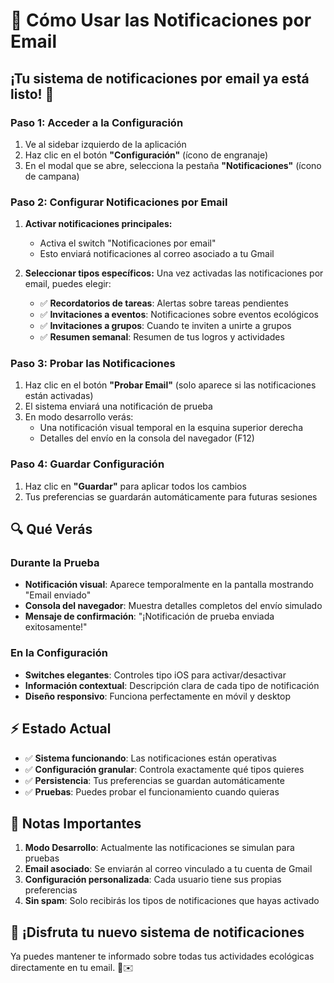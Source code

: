 # 📧 Cómo Usar las Notificaciones por Email

## ¡Tu sistema de notificaciones por email ya está listo! 🎉

### Paso 1: Acceder a la Configuración

1. Ve al sidebar izquierdo de la aplicación
2. Haz clic en el botón **"Configuración"** (ícono de engranaje)
3. En el modal que se abre, selecciona la pestaña **"Notificaciones"** (ícono de campana)

### Paso 2: Configurar Notificaciones por Email

1. **Activar notificaciones principales:**
   - Activa el switch "Notificaciones por email"
   - Esto enviará notificaciones al correo asociado a tu Gmail

2. **Seleccionar tipos específicos:**
   Una vez activadas las notificaciones por email, puedes elegir:
   - ✅ **Recordatorios de tareas**: Alertas sobre tareas pendientes
   - ✅ **Invitaciones a eventos**: Notificaciones sobre eventos ecológicos
   - ✅ **Invitaciones a grupos**: Cuando te inviten a unirte a grupos
   - ✅ **Resumen semanal**: Resumen de tus logros y actividades

### Paso 3: Probar las Notificaciones

1. Haz clic en el botón **"Probar Email"** (solo aparece si las notificaciones están activadas)
2. El sistema enviará una notificación de prueba
3. En modo desarrollo verás:
   - Una notificación visual temporal en la esquina superior derecha
   - Detalles del envío en la consola del navegador (F12)

### Paso 4: Guardar Configuración

1. Haz clic en **"Guardar"** para aplicar todos los cambios
2. Tus preferencias se guardarán automáticamente para futuras sesiones

## 🔍 Qué Verás

### Durante la Prueba

- **Notificación visual**: Aparece temporalmente en la pantalla mostrando "Email enviado"
- **Consola del navegador**: Muestra detalles completos del envío simulado
- **Mensaje de confirmación**: "¡Notificación de prueba enviada exitosamente!"

### En la Configuración

- **Switches elegantes**: Controles tipo iOS para activar/desactivar
- **Información contextual**: Descripción clara de cada tipo de notificación
- **Diseño responsivo**: Funciona perfectamente en móvil y desktop

## ⚡ Estado Actual

- ✅ **Sistema funcionando**: Las notificaciones están operativas
- ✅ **Configuración granular**: Controla exactamente qué tipos quieres
- ✅ **Persistencia**: Tus preferencias se guardan automáticamente
- ✅ **Pruebas**: Puedes probar el funcionamiento cuando quieras

## 📝 Notas Importantes

1. **Modo Desarrollo**: Actualmente las notificaciones se simulan para pruebas
2. **Email asociado**: Se enviarán al correo vinculado a tu cuenta de Gmail
3. **Configuración personalizada**: Cada usuario tiene sus propias preferencias
4. **Sin spam**: Solo recibirás los tipos de notificaciones que hayas activado

## 🎯 ¡Disfruta tu nuevo sistema de notificaciones

Ya puedes mantener te informado sobre todas tus actividades ecológicas directamente en tu email. 🌱✉️

